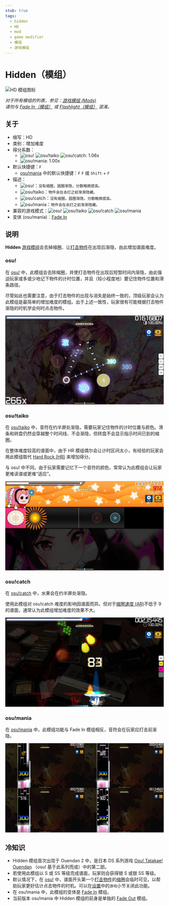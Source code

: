 ```yaml
---
stub: true
tags:
  - hidden
  - HD
  - mod
  - game modifier
  - 模组
  - 游戏模组
---
```


# Hidden（模组）

![HD 模组图标](/wiki/shared/mods/HD.png "Hidden (HD) 模组图标")

*对于所有模组的列表，参见：[游戏模组 (Mods)](/wiki/Gameplay/Game_modifier)*\
*请勿与 [Fade In（模组）](/wiki/Gameplay/Game_modifier/Fade_In) 或 [Flashlight（模组）](/wiki/Gameplay/Game_modifier/Flashlight) 混淆。*

## 关于

- 缩写：HD
- 类别：增加难度
- 得分系数：
  - ![][osu!] ![][osu!taiko] ![][osu!catch]: 1.06x
  - ![][osu!mania]: 1.00x
- 默认快捷键：`F`
  - [osu!mania](/wiki/Game_mode/osu!mania) 中的默认快捷键：`F` `F` 或 `Shift` + `F`
- 描述：
  - ![][osu!]：`没有缩圈，圆圈渐隐，分数略微提高。`
  - ![][osu!taiko]：`物件会在击打之前渐渐隐藏。`
  - ![][osu!catch]：`没有缩圈，圆圈渐隐，分数略微提高。`
  - ![][osu!mania]：`物件会在击打之前渐渐隐藏。`
- 兼容的游戏模式：![][osu!] ![][osu!taiko] ![][osu!catch] ![][osu!mania]
- 变体 (osu!mania)：[Fade In](/wiki/Gameplay/Game_modifier/Fade_In)

## 说明

**Hidden** [游戏模组](/wiki/Gameplay/Game_modifier)会去掉缩圈、让[打击物件](/wiki/Gameplay/Hit_object)在出现后渐隐，由此增加谱面难度。

### osu!

在 [osu!](/wiki/Game_mode/osu!) 中，此模组会去除缩圈，并使打击物件在出现后短暂时间内渐隐，由此强迫玩家或多或少地记下物件的计时位置，并且（较小程度地）要记住物件位置和滑条路径。

尽管如此也需要注意，由于打击物件的出现与消失是始终一致的，顶级玩家会认为此模组是最简单的增加难度的模组。出于上述一致性，玩家很有可能根据打击物件渐隐的时机学会何时点击物件。

![HD 模组下的 osu! 游玩界面](img/HD-osu.jpg "启用 HD 模组时的 osu! 游玩界面")

### osu!taiko

在 [osu!taiko](/wiki/Game_mode/osu!taiko) 中，音符在约半屏处渐隐，需要玩家记住物件的计时位置与颜色。滑条和转盘仍然会穿越整个时间线、不会渐隐，但转盘不会显示指示时间已到的缩圈。

在整体难度较高的谱面中，由于 HR 模组偶尔会让计时区间太小，有经验的玩家会用此模组取代 [Hard Rock (HR)](/wiki/Gameplay/Game_modifier/Hard_Rock) 来增加得分。

与 osu! 中不同，由于玩家需要记忆下一个音符的颜色，常常认为此模组会让玩家更难读谱或更难“适应”。

![HD 模组下的 osu!taiko 游玩界面](img/HD-taiko.jpg "启用 HD 模组时的 osu!taiko 游玩界面")

### osu!catch

在 [osu!catch](/wiki/Game_mode/osu!catch) 中，水果会在约半屏处渐隐。

使用此模组对 osu!catch 难度的影响因谱面而异。但对于[缩圈速度 (AR)](/wiki/Beatmap/Approach_rate)不低于 9 的谱面，通常认为此模组增加难度的效果不大。

![HD 模组下的 osu!catch 游玩界面](img/HD-catch.jpg "启用 HD 模组时的 osu!catch 游玩界面")

### osu!mania

在 [osu!mania](/wiki/Game_mode/osu!mania) 中，此模组功能与 Fade In 模组相反，音符会在玩家应打击前渐隐。

![HD 模组下的 osu!mania 游玩界面](img/HD-combo-comparison-mania.jpg "osu!mania 中，使用 Hidden 模组在 91x 连击 （左上）、326x 连击（右上）、516x 连击（左下）与 900x 连击（右下）的比较图")

## 冷知识

- Hidden 模组首次出现于 Ouendan 2 中，是日本 DS 系列游戏 [Osu! Tatakae! Ouendan](https://en.wikipedia.org/wiki/Osu!_Tatakae!_Ouendan) （osu! 基于此系列而成）中的第二部。
- 若使用此模组以 S 或 SS 等级完成谱面，玩家则会获得银 S 或银 SS 等级。
- 默认情况下，在 [osu!](/wiki/Game_mode/osu!) 中，谱面开头第一个[打击物件](/wiki/Gameplay/Hit_object)的[缩圈](/wiki/Gameplay/Hit_object/Approach_circle)会临时可见，以帮助玩家更好估计点击物件的时机。可以在[设置](/wiki/Client/Options)中的`游戏`小节关闭此功能。
- 在 osu!mania 中，此模组的变体是 [Fade In](/wiki/Gameplay/Game_modifier/Fade_In) 模组。
- 当前版本 osu!mania 中 Hidden 模组的前身是单独的 [Fade Out](/wiki/Gameplay/Game_modifier/Fade_Out) 模组。

[osu!]: /wiki/shared/mode/osu.png "osu!"
[osu!taiko]: /wiki/shared/mode/taiko.png "osu!taiko"
[osu!catch]: /wiki/shared/mode/catch.png "osu!catch"
[osu!mania]: /wiki/shared/mode/mania.png "osu!mania"
